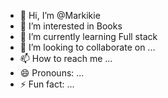 - 👋 Hi, I’m @Markikie
- 👀 I’m interested in Books
- 🌱 I’m currently learning Full stack
- 💞️ I’m looking to collaborate on ...
- 📫 How to reach me ...
- 😄 Pronouns: ...
- ⚡ Fun fact: ...

<!---
Markikie/Markikie is a ✨ special ✨ repository because its `README.md` (this file) appears on your GitHub profile.
You can click the Preview link to take a look at your changes.
--->
